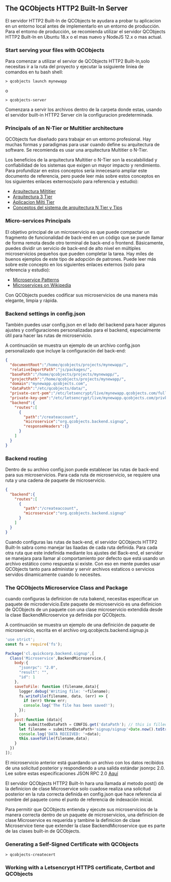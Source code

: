## The QCObjects HTTP2 Built-In Server

El servidor HTTP2 Built-In de QCObjects te ayudara a probar tu aplicacion en un entorno local antes de implementarlo en un entorno de producción.
Para el entorno de producción, se recomienda utilizar el servidor QCObjects HTTP2 Built-In en Ubuntu 18.x o el mas nuevo y NodeJS 12.x o mas actual.

### Start serving your files with QCObjects

Para comenzar a utilizar el servior de QCObjects HTTP2 Built-In,solo necesitas ir a la ruta del proyecto y ejecutar la ssiguiente liniea de comandos en tu bash shell:

```shell
> qcobjects launch mynewapp
```

o

```
> qcobjects-server
```

Comenzara a servir los archivos dentro de la carpeta donde estas, usando el servidor built-in HTTP2 Server cin la configuracion predeterminada.

### Principals of an N-Tier or Multitier architecture

QCObjects fue diseñado para trabajar en un entorno profesional. Hay muchas formas y paradigmas para usar cuando define su arquitectura de software. Se recomienda  es usar una arquitectura Multitier o N-Tier.

Los beneficios de la arquitectura  Multitier o N-Tier son la escalabilidad y confiabilidad de los sistemas que exigen un mayor impacto y rendimiento. Para profundizar en estos conceptos sería innecesario ampliar este documento de referencia, pero puede leer más sobre estos conceptos en los siguientes enlaces externos(solo para referencia y estudio):

- [Arquitectura Miltitier ](https://en.m.wikipedia.org/wiki/Multitier_architecture)
- [Arquitectura 3 Tier ](https://www.tonymarston.net/php-mysql/3-tier-architecture.html)
- [Aplicacion Milti Tier ](https://www.techopedia.com/definition/23599/multi-tier-application)
- [Conceptos del sistema de arquitectura N Tier y Tips](https://www.guru99.com/n-tier-architecture-system-concepts-tips.html)


### Micro-services Principals

El objetivo principal de un microservicio es que puede compactar un fragmento de funcionalidad de back-end en un código que se puede llamar de forma remota desde otro terminal de back-end o frontend. Básicamente, puedes dividir un servicio de back-end de alto nivel en múltiples microservicios pequeños que pueden completar la tarea. Hay miles de buenos ejemplos de este tipo de adopción de patrones. Puede leer más sobre este concepto en los siguientes enlaces externos (solo para referencia y estudio):

- [Microservice Patterns](https://microservices.io)
- [Microservices on Wikipedia](https://en.wikipedia.org/wiki/Microservices)

Con QCObjects puedes codificar sus microservicios de una manera más elegante, limpia y rápida.

### Backend settings in config.json

También puedes usar config.json en el lado del backend para hacer algunos ajustes y configuraciones personalizadas para el backend, especialmente útil para hacer las rutas de microservicio.

A continuación se muestra un ejemplo de un archivo config.json personalizado que incluye la configuración del back-end:

```json
{
  "documentRoot":"/home/qcobjects/projects/mynewapp/",
  "relativeImportPath":"js/packages/",
  "basePath":"/home/qcobjects/projects/mynewapp/",
  "projectPath":"/home/qcobjects/projects/mynewapp/",
  "domain":"mynewapp.qcobjects.com",
  "dataPath":"/etc/qcobjects/data/",
  "private-cert-pem":"/etc/letsencrypt/live/mynewapp.qcobjects.com/fullchain.pem",
  "private-key-pem":"/etc/letsencrypt/live/mynewapp.qcobjects.com/privkey.pem",
  "backend":{
    "routes":[
      {
        "path":"/createaccount",
        "microservice":"org.qcobjects.backend.signup",
        "responseHeaders":{}
      }
    ]
  }
}
```

### Backend routing

Dentro de su archivo config.json puede establecer las rutas de back-end para sus microservicios.
Para cada ruta de microservicio, se requiere una ruta y una cadena de paquete de microservicio.

```json
{
  "backend":{
    "routes":[
      {
        "path":"/createaccount",
        "microservice":"org.qcobjects.backend.signup"
      }
    ]
  }
}
```

Cuando configuras las rutas de back-end, el servidor  QCObjects HTTP2 Built-In  sabra como manejar las llaadas de cada ruta definida. Para cada otra ruta que este indefinida mediante los ajustes del Back-end, el servidor se manejara para llamar al comportamiento por defecto que está usando un archivo estático como respuesta si existe.
 Con eso en mente puedes usar QCObjects tanto para administar y servir archivos estaticos o servicios servidos dinamicamente cuando lo necesites.

### The QCObjects Microservice Class and Package

cuando configuras la definicion de ruta bakend, necesitas especificar un paquete de microdervicio.Este paquete de microservicio es una definicion de QCObjects de un paquete con una clase microservicio extendida desde la clase BackendMicroservice ya definida por QCObjects.

A continuación se muestra un ejemplo de una definición de paquete de microservicio, escrita en el archivo org.qcobjects.backend.signup.js

```javascript
'use strict';
const fs = require('fs');

Package('cl.quickcorp.backend.signup',[
  Class('Microservice',BackendMicroservice,{
    body:{
      "jsonrpc": "2.0",
      "result": "",
      "id": 1
    },
    saveToFile: function (filename,data){
      logger.debug('Writing file: '+filename);
      fs.writeFile(filename, data, (err) => {
        if (err) throw err;
        console.log('The file has been saved!');
      });
    },
    post:function (data){
      let submittedDataPath = CONFIG.get('dataPath'); // this is filled out from qcobjects-server
      let filename = submittedDataPath+'signup/signup'+Date.now().toString()+'.json';
      console.log('DATA RECEIVED: '+data);
      this.saveToFile(filename,data);
    }
  })
]);
```

El microservicio anterior está guardando un archivo con los datos recibidos de una solicitud posterior y respondiendo a una salida estándar jsonrpc 2.0. Lee sobre estas especificaciones  JSON RPC 2.0 [Aquí](https://www.jsonrpc.org/specification)

El servidor QCObjects HTTP2 Built-In hara una llamada al metodo post() de la definicion de clase Microservice solo cuadose realiza una solicitud posterior en la ruta correcta definida en config.json que hace referencia al nombre del paquete como el punto de referencia de indexación inicial.

Para permitir que QCObjects entienda y ejecute sus microservicios de la manera correcta dentro de un paquete de microservicios, una definicion de clase Microservice es requerida y tambine la definicion de clase  Microservice tiene que extender la clase BackendMicroservice que es parte de las clases built-in de QCObjects.


### Generating a Self-Signed Certificate with QCObjects

```shell
> qcobjects-createcert
```

### Working with a Letsencrypt HTTPS certificate, Certbot and QCObjects
